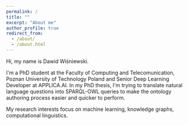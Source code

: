 ```yaml
---
permalink: /
title: ""
excerpt: "About me"
author_profile: true
redirect_from: 
  - /about/
  - /about.html
---
```

Hi, my name is Dawid Wiśniewski.

I'm a PhD student at the Faculty of Computing and Telecomunication, Poznan University of Technology Poland and Senior Deep Learning Developer at APPLICA.AI.
In my PhD thesis, I'm trying to translate natural language questions into SPARQL-OWL queries to make the ontology authoring process easier and quicker to perform.

My research interests focus on machine learning, knowledge graphs, computational linguistics.